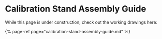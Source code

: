 # Calibration Stand Assembly Guide

While this page is under construction, check out the working drawings here:

{% page-ref page="calibration-stand-assembly-guide.md" %}




